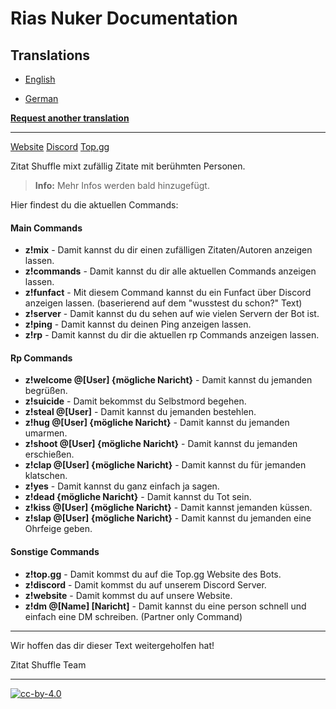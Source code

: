 # Rias Nuker Documentation

## Translations

- [English](https://github.com/Rias-Nuker/Rias-Nuker)
<!-- - [Afrikaans](/translations/af/README.md) -->
<!-- - [العربية](/translations/ar/README.md) -->
<!-- - [Català](/translations/ca/README.md) -->
<!-- - [Čeština](/translations/cs/README.md) -->
<!-- - [Danske](/translations/da/README.md) -->
- [German](/translations/de/README.MD) 
<!-- - [ελληνικά](/translations/el/README.md) -->
<!-- - [Español](/translations/es-ES/README.md) -->
<!-- - [Suomi](/translations/fi/README.md) -->
<!-- - [Français](/translations/fr/README.md) -->
<!-- - [עִברִית](/translations/he/README.md) -->
<!-- - [Magyar](/translations/hu/README.md) -->
<!-- - [Italiano](/translations/it/README.md) -->
<!-- - [日本語](/translations/ja/README.md) -->
<!-- - [한국어](/translations/ko/README.md) -->
<!-- - [Norsk](/translations/no/README.md) -->
<!-- - [Nederlands](/translations/nl/README.md) -->
<!-- - [Português](/translations/pl/README.md) -->
<!-- - [Português (Brasil)](/translations/pt-BR/README.md) -->
<!-- - [Portugisisk](/translations/pt-PT/README.md) -->
<!-- - [Română](/translations/ro/README.md) -->
<!-- - [Pусский](/translations/ru/README.md)
<!-- - [Српски језик (Ћирилица)](/translations/sr/README.md) -->
<!-- - [Svenska](/translations/sv-SE/README.md) -->
<!-- - [Türk](/translations/tr/README.md) -->
<!-- - [Український](/translations/uk/README.md) -->
<!-- - [Tiếng Việt](/translations/vi/README.md) -->
<!-- - [中文](/translations/zh-CN/README.md) -->
<!-- - [繁體中文](/translations/zh-TW/README.md) -->

**[Request another translation](mailto:zitatshuffle@gmail.com)**

---

[Website](https://bs.mintimpuls.org)
[Discord](https://discord.gg/gj398RpuNc)
[Top.gg](https://top.gg/bot/820390986692821092)

Zitat Shuffle mixt zufällig Zitate mit berühmten Personen.


> **Info:** Mehr Infos werden bald hinzugefügt.

Hier findest du die aktuellen Commands:

#### Main Commands

- **z!mix** - Damit kannst du dir einen zufälligen Zitaten/Autoren anzeigen lassen.
- **z!commands** - Damit kannst du dir alle aktuellen Commands anzeigen lassen.
- **z!funfact** - Mit diesem Command kannst du ein Funfact über Discord anzeigen lassen. (baserierend auf dem "wusstest du schon?" Text)
- **z!server** - Damit kannst du du sehen auf wie vielen Servern der Bot ist.
- **z!ping** - Damit kannst du deinen Ping anzeigen lassen.
- **z!rp** - Damit kannst du dir die aktuellen rp Commands anzeigen lassen.

#### Rp Commands

- **z!welcome @[User] {mögliche Naricht}** - Damit kannst du jemanden begrüßen.
- **z!suicide** - Damit bekommst du Selbstmord begehen.
- **z!steal @[User]** - Damit kannst du jemanden bestehlen.
- **z!hug @[User] {mögliche Naricht}** - Damit kannst du jemanden umarmen.
- **z!shoot @[User] {mögliche Naricht}** - Damit kannst du jemanden erschießen.
- **z!clap @[User] {mögliche Naricht}** - Damit kannst du für jemanden klatschen.
- **z!yes** - Damit kannst du ganz einfach ja sagen.
- **z!dead {mögliche Naricht}** - Damit kannst du Tot sein.
- **z!kiss @[User] {mögliche Naricht}** - Damit kannst jemanden küssen.
- **z!slap @[User] {mögliche Naricht}** - Damit kannst du jemanden eine Ohrfeige geben.

#### Sonstige Commands

- **z!top.gg** - Damit kommst du auf die Top.gg Website des Bots.
- **z!discord** - Damit kommst du auf unserem Discord Server.
- **z!website** - Damit kommst du auf unsere Website.
- **z!dm @[Name] [Naricht]** - Damit kannst du eine person schnell und einfach eine DM schreiben. (Partner only Command)

---

Wir hoffen das dir dieser Text weitergeholfen hat!

Zitat Shuffle Team

---

[![cc-by-4.0](https://bs.mintimpuls.org/ZS%20Logo_git.png)](https://bs.mintimpuls.org)
